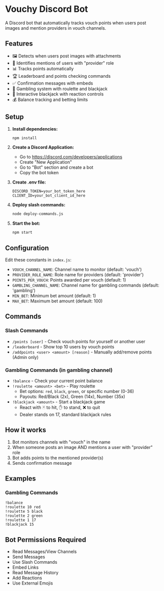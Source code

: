 # Vouchy Discord Bot

A Discord bot that automatically tracks vouch points when users post images and mention providers in vouch channels.

## Features

- 🖼️ Detects when users post images with attachments
- 👤 Identifies mentions of users with "provider" role
- 📊 Tracks points automatically
- 🏆 Leaderboard and points checking commands
- ✅ Confirmation messages with embeds
- 🎰 Gambling system with roulette and blackjack
- 🎯 Interactive blackjack with reaction controls
- 💰 Balance tracking and betting limits

## Setup

1. **Install dependencies:**
   ```bash
   npm install
   ```

2. **Create a Discord Application:**
   - Go to https://discord.com/developers/applications
   - Create "New Application"
   - Go to "Bot" section and create a bot
   - Copy the bot token

3. **Create .env file:**
   ```
   DISCORD_TOKEN=your_bot_token_here
   CLIENT_ID=your_bot_client_id_here
   ```

4. **Deploy slash commands:**
   ```bash
   node deploy-commands.js
   ```

5. **Start the bot:**
   ```bash
   npm start
   ```

## Configuration

Edit these constants in `index.js`:
- `VOUCH_CHANNEL_NAME`: Channel name to monitor (default: 'vouch')
- `PROVIDER_ROLE_NAME`: Role name for providers (default: 'provider')  
- `POINTS_PER_VOUCH`: Points awarded per vouch (default: 1)
- `GAMBLING_CHANNEL_NAME`: Channel name for gambling commands (default: 'gambling')
- `MIN_BET`: Minimum bet amount (default: 1)
- `MAX_BET`: Maximum bet amount (default: 100)

## Commands

### Slash Commands
- `/points [user]` - Check vouch points for yourself or another user
- `/leaderboard` - Show top 10 users by vouch points
- `/addpoints <user> <amount> [reason]` - Manually add/remove points (Admin only)

### Gambling Commands (in gambling channel)
- `!balance` - Check your current point balance
- `!roulette <amount> <bet>` - Play roulette
  - Bet options: `red`, `black`, `green`, or specific number (0-36)
  - Payouts: Red/Black (2x), Green (14x), Number (35x)
- `!blackjack <amount>` - Start a blackjack game
  - React with 🃏 to hit, ✋ to stand, ❌ to quit
  - Dealer stands on 17, standard blackjack rules

## How it works

1. Bot monitors channels with "vouch" in the name
2. When someone posts an image AND mentions a user with "provider" role
3. Bot adds points to the mentioned provider(s)
4. Sends confirmation message

## Examples

### Gambling Commands
```
!balance
!roulette 10 red
!roulette 5 black  
!roulette 2 green
!roulette 1 17
!blackjack 15
```

## Bot Permissions Required

- Read Messages/View Channels
- Send Messages  
- Use Slash Commands
- Embed Links
- Read Message History
- Add Reactions
- Use External Emojis 